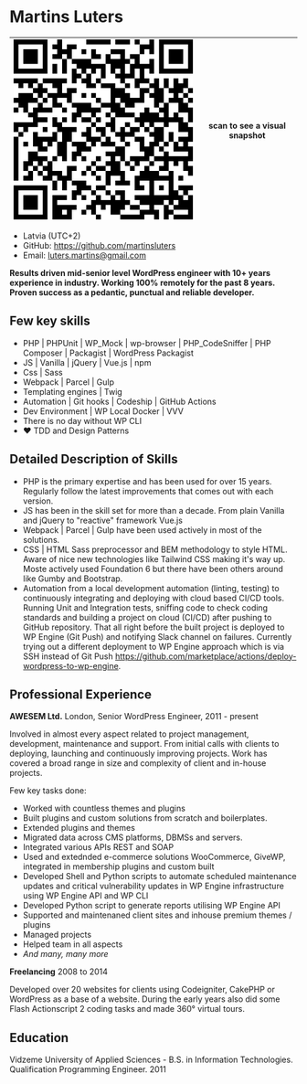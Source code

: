 # Martins Luters

|<img src="./qrcode.svg"> | scan to see a visual snapshot |
|----|--|

-   Latvia (UTC+2)
-   GitHub: https://github.com/martinsluters
-   Email: luters.martins@gmail.com

**Results driven mid-senior level WordPress engineer with 10+ years experience in industry. Working 100% remotely for the past 8 years. Proven success as a pedantic, punctual and reliable developer.**


## Few key skills

-   PHP | PHPUnit | WP_Mock | wp-browser | PHP_CodeSniffer | PHP Composer | Packagist | WordPress Packagist
-   JS | Vanilla | jQuery | Vue.js | npm
-   Css | Sass
-   Webpack | Parcel | Gulp
-   Templating engines | Twig
-   Automation | Git hooks | Codeship | GitHub Actions
-   Dev Environment | WP Local Docker | VVV
-   There is no day without  WP CLI
-   ♥ TDD and Design Patterns

## Detailed Description of Skills

 - PHP is the primary expertise and has been used for over 15 years. Regularly follow the latest improvements that comes out with each version.
 - JS has been in the skill set for more than a decade. From plain Vanilla and jQuery to "reactive" framework Vue.js
 - Webpack | Parcel | Gulp have been used actively in most of the solutions.
 - CSS | HTML Sass preprocessor and BEM methodology to style HTML. Aware of nice new technologies like Tailwind CSS making it's way up. Moste actively used Foundation 6 but there have been others around like Gumby and Bootstrap.
 - Automation from a local development automation (linting, testing) to continuously integrating and deploying with cloud based CI/CD tools. Running Unit and Integration tests, sniffing code to check coding standards and building a project on cloud (CI/CD) after pushing to GitHub repository. That all right before the built project is deployed to WP Engine (Git Push) and notifying Slack channel on failures. Currently trying out a different deployment to WP Engine approach which is via SSH instead of Git Push https://github.com/marketplace/actions/deploy-wordpress-to-wp-engine.

## Professional Experience

**AWESEM Ltd.**
London, Senior WordPress Engineer, 2011 - present

Involved in almost every aspect related to project management, development, maintenance and support. From initial calls with clients to deploying, launching and continuously improving projects.
Work has covered a broad range in size and complexity of client and in-house projects.

Few key tasks done:
-   Worked with countless themes and plugins
-   Built plugins and custom solutions from scratch and boilerplates.
-   Extended plugins and themes
-   Migrated data across CMS platforms, DBMSs and servers.
-   Integrated various APIs REST and SOAP
-   Used and extednded e-commerce solutions WooCommerce, GiveWP, integrated in membership plugins and custom built
-   Developed Shell and Python scripts to automate scheduled maintenance updates and critical vulnerability updates in WP Engine infrastructure using WP Engine API and WP CLI
-   Developed Python script to generate reports utilising WP Engine API
-   Supported and maintenaned client sites and inhouse premium themes / plugins
-   Managed projects
-   Helped team in all aspects
-   *And many, many more*


**Freelancing**
2008 to 2014

Developed over 20 websites for clients using Codeigniter, CakePHP or WordPress as a base of a website. During the early years also did some Flash Actionscript 2 coding tasks and made 360° virtual tours.

## Education

Vidzeme University of Applied Sciences - B.S. in Information Technologies. Qualification Programming Engineer. 2011